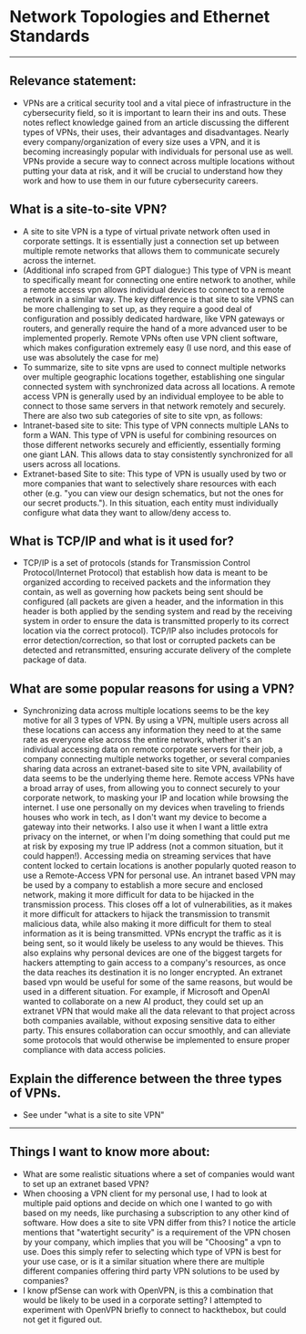 # Network Topologies and Ethernet Standards
---
## Relevance statement:
- VPNs are a critical security tool and a vital piece of infrastructure in the cybersecurity field, so it is important to learn their ins and outs. These notes reflect knowledge gained from an article discussing the different types of VPNs, their uses, their advantages and disadvantages. Nearly every company/organization of every size uses a VPN, and it is becoming increasingly popular with individuals for personal use as well. VPNs provide a secure way to connect across multiple locations without putting your data at risk, and it will be crucial to understand how they work and how to use them in our future cybersecurity careers.
## What is a site-to-site VPN?
- A site to site VPN is a type of virtual private network often used in corporate settings. It is essentially just a connection set up between multiple remote networks that allows them to communicate securely across the internet. 
- (Additional info scraped from GPT dialogue:) This type of VPN is meant to specifically meant for connecting one entire network to another, while a remote access vpn allows individual devices to connect to a remote network in a similar way. The key difference is that site to site VPNS can be more challenging to set up, as they require a good deal of configuration and possibly dedicated hardware, like VPN gateways or routers, and generally require the hand of a more advanced user to be implemented properly. Remote VPNs often use VPN client software, which makes configuration extremely easy (I use nord, and this ease of use was absolutely the case for me)
- To summarize, site to site vpns are used to connect multiple networks over multiple geographic locations together, establishing one singular connected system with synchronized data across all locations. A remote access VPN is generally used by an individual employee to be able to connect to those same servers in that network remotely and securely. There are also two sub categories of site to site vpn, as follows:
- Intranet-based site to site: This type of VPN connects multiple LANs to form a WAN. This type of VPN is useful for combining resources on those different networks securely and efficiently, essentially forming one giant LAN. This allows data to stay consistently synchronized for all users across all locations.
- Extranet-based Site to site: This type of VPN is usually used by two or more companies that want to selectively share resources with each other (e.g. "you can view our design schematics, but not the ones for our secret products."). In this situation, each entity must individually configure what data they want to allow/deny access to.
## What is TCP/IP and what is it used for?
- TCP/IP is a set of protocols (stands for Transmission Control Protocol/Internet Protocol) that establish how data is meant to be organized according to received packets and the information they contain, as well as governing how packets being sent should be configured (all packets are given a header, and the information in this header is both applied by the sending system and read by the receiving system in order to ensure the data is transmitted properly to its correct location via the correct protocol). TCP/IP also includes protocols for error detection/correction, so that lost or corrupted packets can be detected and retransmitted, ensuring accurate delivery of the complete package of data.
## What are some popular reasons for using a VPN?
- Synchronizing data across multiple locations seems to be the key motive for all 3 types of VPN. By using a VPN, multiple users across all these locations can access any information they need to at the same rate as everyone else across the entire network, whether it's an individual accessing data on remote corporate servers for their job, a company connecting multiple networks together, or several companies sharing data across an extranet-based site to site VPN, availability of data seems to be the underlying theme here. Remote access VPNs have a broad array of uses, from allowing you to connect securely to your corporate network, to masking your IP and location while browsing the internet. I use one personally on my devices when traveling to friends houses who work in tech, as I don't want my device to become a gateway into their networks. I also use it when I want a little extra privacy on the internet, or when I'm doing something that could put me at risk by exposing my true IP address (not a common situation, but it could happen!). Accessing media on streaming services that have content locked to certain locations is another popularly quoted reason to use a Remote-Access VPN for personal use. An intranet based VPN may be used by a company to establish a more secure and enclosed network, making it more difficult for data to be hijacked in the transmission process. This closes off a lot of vulnerabilities, as it makes it more difficult for attackers to hijack the transmission to transmit malicious data, while also making it more difficult for them to steal information as it is being transmitted. VPNs encrypt the traffic as it is being sent, so it would likely be useless to any would be thieves. This also explains why personal devices are one of the biggest targets for hackers attempting to gain access to a company's resources, as once the data reaches its destination it is no longer encrypted. An extranet based vpn would be useful for some of the same reasons, but would be used in a different situation. For example, if Microsoft and OpenAI wanted to collaborate on a new AI product, they could set up an extranet VPN that would make all the data relevant to that project across both companies available, without exposing sensitive data to either party. This ensures collaboration can occur smoothly, and can alleviate some protocols that would otherwise be implemented to ensure proper compliance with data access policies.
## Explain the difference between the three types of VPNs.
- See under "what is a site to site VPN"
---
## Things I want to know more about:
- What are some realistic situations where a set of companies would want to set up an extranet based VPN?
- When choosing a VPN client for my personal use, I had to look at multiple paid options and decide on which one I wanted to go with based on my needs, like purchasing a subscription to any other kind of software. How does a site to site VPN differ from this? I notice the article mentions that "watertight security" is a requirement of the VPN chosen by your company, which implies that you will be "Choosing" a vpn to use. Does this simply refer to selecting which type of VPN is best for your use case, or is it a similar situation where there are multiple different companies offering third party VPN solutions to be used by companies?
- I know pfSense can work with OpenVPN, is this a combination that would be likely to be used in a corporate setting? I attempted to experiment with OpenVPN briefly to connect to hackthebox, but could not get it figured out.
